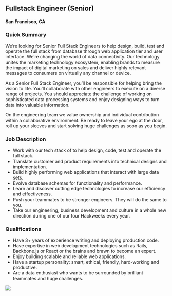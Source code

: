 ## Fullstack Engineer (Senior)
#### San Francisco, CA

### Quick Summary
We’re looking for Senior Full Stack Engineers to help design, build, test and operate the full stack from database through web application tier and user interface. We’re changing the world of data connectivity. Our technology unites the marketing technology ecosystem, enabling brands to measure the impact of digital marketing on sales and deliver highly relevant messages to consumers on virtually any channel or device.

As a Senior Full Stack Engineer, you’ll be responsible for helping bring the vision to life. You’ll collaborate with other engineers to execute on a diverse range of projects. You should appreciate the challenge of working on sophisticated data processing systems and enjoy designing ways to turn data into valuable information.

On the engineering team we value ownership and individual contribution within a collaborative environment. Be ready to leave your ego at the door, roll up your sleeves and start solving huge challenges as soon as you begin.


### Job Description
+	Work with our tech stack of to help design, code, test and operate the full stack.
+	Translate customer and product requirements into technical designs and implementation.
+	Build highly performing web applications that interact with large data sets.
+	Evolve database schemas for functionality and performance.
+	Learn and discover cutting edge technologies to increase our efficiency and effectiveness.
+	Push your teammates to be stronger engineers. They will do the same to you.
+	Take our engineering, business development and culture in a whole new direction during one of our four Hackweeks every year.

### Qualifications
+	Have 3+ years of experience writing and deploying production code.
+	Have expertise in web development technologies such as Rails, Backbone.js or React or the brains and brawn to become an expert.
+	Enjoy building scalable and reliable web applications.
+	Have a startup personality: smart, ethical, friendly, hard-working and productive.
+	Are a data enthusiast who wants to be surrounded by brilliant teammates and huge challenges.


[<img src="https://dabuttonfactory.com/button.png?t=Apply&f=Calibri-Bold&ts=24&tc=fff&tshs=1&tshc=000&hp=20&vp=8&c=5&bgt=gradient&bgc=3d85c6&ebgc=073763">](https://localhost:3000/users/auth/github?job_id=tgl2zvjhbxa-fullstack-engineer-senior/)
